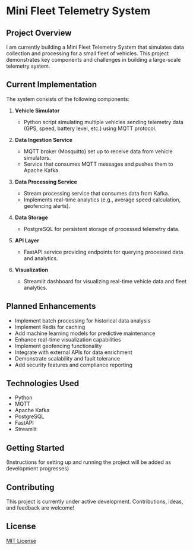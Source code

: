 # Mini Fleet Telemetry System

## Project Overview

I am currently building a Mini Fleet Telemetry System that simulates data collection and processing for a small fleet of vehicles. This project demonstrates key components and challenges in building a large-scale telemetry system.

## Current Implementation

The system consists of the following components:

1. **Vehicle Simulator**
   - Python script simulating multiple vehicles sending telemetry data (GPS, speed, battery level, etc.) using MQTT protocol.

2. **Data Ingestion Service**
   - MQTT broker (Mosquitto) set up to receive data from vehicle simulators.
   - Service that consumes MQTT messages and pushes them to Apache Kafka.

3. **Data Processing Service**
   - Stream processing service that consumes data from Kafka.
   - Implements real-time analytics (e.g., average speed calculation, geofencing alerts).

4. **Data Storage**
   - PostgreSQL for persistent storage of processed telemetry data.

5. **API Layer**
   - FastAPI service providing endpoints for querying processed data and analytics.

6. **Visualization**
   - Streamlit dashboard for visualizing real-time vehicle data and fleet analytics.

## Planned Enhancements

- Implement batch processing for historical data analysis
- Implement Redis for caching
- Add machine learning models for predictive maintenance
- Enhance real-time visualization capabilities
- Implement geofencing functionality
- Integrate with external APIs for data enrichment
- Demonstrate scalability and fault tolerance
- Add security features and compliance reporting

## Technologies Used

- Python
- MQTT
- Apache Kafka
- PostgreSQL
- FastAPI
- Streamlit

## Getting Started

(Instructions for setting up and running the project will be added as development progresses)

## Contributing

This project is currently under active development. Contributions, ideas, and feedback are welcome!

## License

[MIT License](LICENSE)
